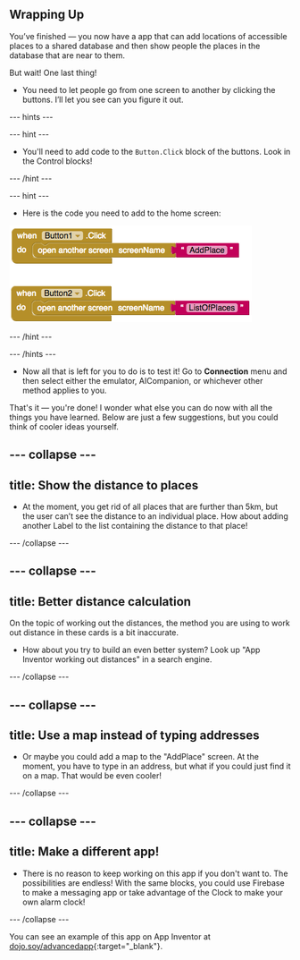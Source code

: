 ## Wrapping Up

You’ve finished — you now have a app that can add locations of accessible places to a shared database and then show people the places in the database that are near to them.

But wait! One last thing!

+ You need to let people go from one screen to another by clicking the buttons. I’ll let you see can you figure it out.

--- hints ---

--- hint ---

+ You'll need to add code to the `Button.Click` block of the buttons. Look in the Control blocks! 

--- /hint ---

--- hint ---

+ Here is the code you need to add to the home screen:

![](images/navigationCode.png)

--- /hint ---

--- /hints ---

+ Now all that is left for you to do is to test it! Go to **Connection** menu and then select either the emulator, AICompanion, or whichever other method applies to you.

That's it — you're done! I wonder what else you can do now with all the things you have learned. Below are just a few suggestions, but you could think of cooler ideas yourself.

--- collapse ---
---
title: Show the distance to places
---

+ At the moment, you get rid of all places that are further than 5km, but the user can’t see the distance to an individual place. How about adding another Label to the list containing the distance to that place!

--- /collapse ---

--- collapse ---
---
title: Better distance calculation
---

On the topic of working out the distances, the method you are using to work out distance in these cards is a bit inaccurate. 

+ How about you try to build an even better system? Look up "App Inventor working out distances" in a search engine.

--- /collapse ---

--- collapse ---
---
title: Use a map instead of typing addresses
---

+ Or maybe you could add a map to the "AddPlace" screen. At the moment, you have to type in an address, but what if you could just find it on a map. That would be even cooler!

--- /collapse ---

--- collapse ---
---
title: Make a different app!
---

+ There is no reason to keep working on this app if you don't want to. The possibilities are endless! With the same blocks, you could use Firebase to make a messaging app or take advantage of the Clock to make your own alarm clock!

--- /collapse ---

You can see an example of this app on App Inventor at [dojo.soy/advancedapp](http://dojo.soy/advancedapp){:target="_blank"}.
